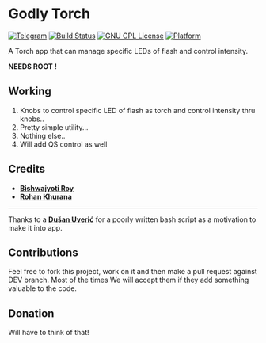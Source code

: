 # Godly Torch  
[![Telegram](https://img.shields.io/badge/Telegram-join%20chat-blue.svg)](https://telegram.me/dndofficial)
[![Build Status](https://www.bitrise.io/app/763ee94ca31e7d95/status.svg?token=jBe0br2dBnJd6cJkNKJYqg&branch=dev)](https://github.com/BRoy98/GodlyTorch)
[![GNU GPL License](https://img.shields.io/badge/License-GNU%20GPL%20v3-orange.svg)](https://github.com/BRoy98/GodlyTorch/blob/master/LICENSE)
[![Platform](https://img.shields.io/badge/Platform-android-brightgreen.svg)]()

A Torch app that can manage specific LEDs of flash and control intensity.

**NEEDS ROOT !**

Working
------------
1. Knobs to control specific LED of flash as torch and control intensity thru knobs..
2. Pretty simple utility...
3. Nothing else..
4. Will add QS control as well

Credits
----------
* [**Bishwajyoti Roy**](https://github.com/broy98/)
* [**Rohan Khurana**](https://github.com/rk2810/)

--------
Thanks to a [**Dušan Uverić**](https://github.com/uvera/) for a poorly written bash script as a motivation to make it into app.

Contributions
------------
Feel free to fork this project, work on it and then make a pull request against DEV branch. Most of the times We will accept them if they add something valuable to the code.

Donation
-----------

Will have to think of that!
